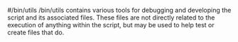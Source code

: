 #/bin/utils
/bin/utils contains various tools for debugging and developing the script and its associated files. These files are not directly related to the execution of anything within the script, but may be used to help test or create files that do.

